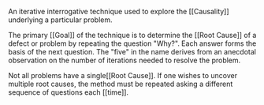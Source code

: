 An iterative interrogative technique used to explore the [[Causality]] underlying a particular problem.

The primary [[Goal]] of the technique is to determine the [[Root Cause]] of a defect or problem by repeating the question "Why?". Each answer forms the basis of the next question. The "five" in the name derives from an anecdotal observation on the number of iterations needed to resolve the problem.

Not all problems have a single[[Root Cause]]. If one wishes to uncover multiple root causes, the method must be repeated asking a different sequence of questions each [[time]].